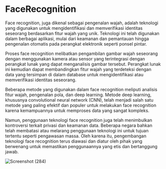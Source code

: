 # FaceRecognition
Face recognition, juga dikenal sebagai pengenalan wajah, adalah teknologi yang digunakan untuk mengidentifikasi dan memverifikasi identitas seseorang berdasarkan fitur wajah yang unik. Teknologi ini telah digunakan dalam berbagai aplikasi, mulai dari keamanan dan pemantauan hingga pengenalan otomatis pada perangkat elektronik seperti ponsel pintar.

Proses face recognition melibatkan pengambilan gambar wajah seseorang dengan menggunakan kamera atau sensor yang terintegrasi dengan perangkat lunak yang dapat menganalisis gambar tersebut. Perangkat lunak ini kemudian dapat membandingkan fitur wajah yang terdeteksi dengan data yang tersimpan di dalam database untuk mengidentifikasi atau memverifikasi identitas seseorang.

Beberapa metode yang digunakan dalam face recognition meliputi analisis fitur wajah, pengenalan pola, dan deep learning. Metode deep learning, khususnya convolutional neural network (CNN), telah menjadi salah satu metode yang paling efektif dan populer untuk melakukan face recognition karena kemampuannya untuk memproses data yang sangat kompleks.

Namun, penggunaan teknologi face recognition juga telah menimbulkan kontroversi terkait privasi dan keamanan data. Beberapa negara bahkan telah membatasi atau melarang penggunaan teknologi ini untuk tujuan tertentu seperti pengawasan massa. Oleh karena itu, pengembangan teknologi face recognition terus diawasi dan diatur oleh pihak yang berwenang untuk memastikan penggunaannya yang etis dan bertanggung jawab.


![Screenshot (284)](https://github.com/dikyran/FaceRecognition/assets/113019725/6fd16b4a-20e1-4c8b-b388-d579bf4b292e)
